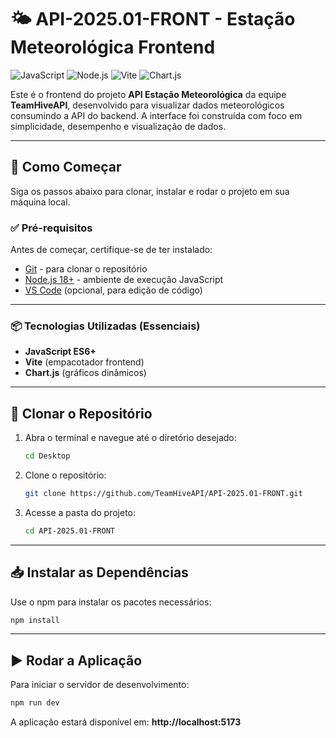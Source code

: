 # 🌤️ API-2025.01-FRONT - Estação Meteorológica Frontend

![JavaScript](https://img.shields.io/badge/JavaScript-ES6%2B-yellow) ![Node.js](https://img.shields.io/badge/Node.js-18%2B-green) ![Vite](https://img.shields.io/badge/Vite-Frontend-blue) ![Chart.js](https://img.shields.io/badge/Chart.js-4.x-orange)

Este é o frontend do projeto **API Estação Meteorológica** da equipe **TeamHiveAPI**, desenvolvido para visualizar dados meteorológicos consumindo a API do backend. A interface foi construída com foco em simplicidade, desempenho e visualização de dados.

---

## 🚀 Como Começar

Siga os passos abaixo para clonar, instalar e rodar o projeto em sua máquina local.

### ✅ Pré-requisitos

Antes de começar, certifique-se de ter instalado:

- [Git](https://git-scm.com/downloads) - para clonar o repositório
- [Node.js 18+](https://nodejs.org/) - ambiente de execução JavaScript
- [VS Code](https://code.visualstudio.com/) (opcional, para edição de código)

---

### 📦 Tecnologias Utilizadas (Essenciais)

- **JavaScript ES6+**
- **Vite** (empacotador frontend)
- **Chart.js** (gráficos dinâmicos)

---

## 📁 Clonar o Repositório

1. Abra o terminal e navegue até o diretório desejado:
   ```bash
   cd Desktop
   ```

2. Clone o repositório:
   ```bash
   git clone https://github.com/TeamHiveAPI/API-2025.01-FRONT.git
   ```

3. Acesse a pasta do projeto:
   ```bash
   cd API-2025.01-FRONT
   ```

---

## 📥 Instalar as Dependências

Use o npm para instalar os pacotes necessários:

```bash
npm install
```

---

## ▶️ Rodar a Aplicação

Para iniciar o servidor de desenvolvimento:

```bash
npm run dev
```

A aplicação estará disponível em:
**http://localhost:5173**



